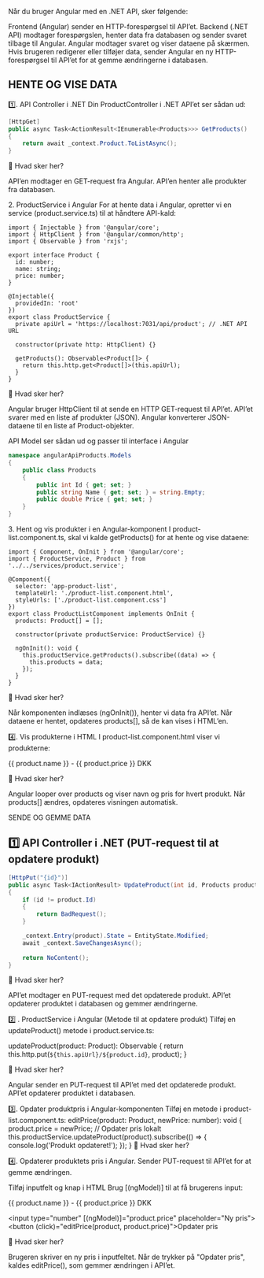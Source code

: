 Når du bruger Angular med en .NET API, sker følgende:

Frontend (Angular) sender en HTTP-forespørgsel til API’et.
Backend (.NET API) modtager forespørgslen, henter data fra databasen og sender svaret tilbage til Angular.
Angular modtager svaret og viser dataene på skærmen.
Hvis brugeren redigerer eller tilføjer data, sender Angular en ny HTTP-forespørgsel til API’et for at gemme ændringerne i databasen.


## HENTE OG VISE DATA

1️⃣. API Controller i .NET
Din ProductController i .NET API’et ser sådan ud:
```csharp
[HttpGet]
public async Task<ActionResult<IEnumerable<Products>>> GetProducts()
{
    return await _context.Product.ToListAsync();
}
```
📌 Hvad sker her?

API’en modtager en GET-request fra Angular.
API’en henter alle produkter fra databasen.


2️. ProductService i Angular
For at hente data i Angular, opretter vi en service (product.service.ts) til at håndtere API-kald:

```angular
import { Injectable } from '@angular/core';
import { HttpClient } from '@angular/common/http';
import { Observable } from 'rxjs';

export interface Product {
  id: number;
  name: string;
  price: number;
}

@Injectable({
  providedIn: 'root'
})
export class ProductService {
  private apiUrl = 'https://localhost:7031/api/product'; // .NET API URL

  constructor(private http: HttpClient) {}

  getProducts(): Observable<Product[]> {
    return this.http.get<Product[]>(this.apiUrl);
  }
}
```
📌 Hvad sker her?

Angular bruger HttpClient til at sende en HTTP GET-request til API’et.
API’et svarer med en liste af produkter (JSON).
Angular konverterer JSON-dataene til en liste af Product-objekter.

API Model ser sådan ud og passer til interface i Angular
```csharp
namespace angularApiProducts.Models
{
    public class Products
    {
        public int Id { get; set; }
        public string Name { get; set; } = string.Empty;
        public double Price { get; set; }
    }
}
```

3️. Hent og vis produkter i en Angular-komponent
I product-list.component.ts, skal vi kalde getProducts() for at hente og vise dataene:

```angular
import { Component, OnInit } from '@angular/core';
import { ProductService, Product } from '../../services/product.service';

@Component({
  selector: 'app-product-list',
  templateUrl: './product-list.component.html',
  styleUrls: ['./product-list.component.css']
})
export class ProductListComponent implements OnInit {
  products: Product[] = [];

  constructor(private productService: ProductService) {}

  ngOnInit(): void {
    this.productService.getProducts().subscribe((data) => {
      this.products = data;
    });
  }
}
```
📌 Hvad sker her?

Når komponenten indlæses (ngOnInit()), henter vi data fra API’et.
Når dataene er hentet, opdateres products[], så de kan vises i HTML’en.


4️⃣. Vis produkterne i HTML
I product-list.component.html viser vi produkterne:

<div *ngFor="let product of products">
  <p>{{ product.name }} - {{ product.price }} DKK</p>
</div>
📌 Hvad sker her?

Angular looper over products og viser navn og pris for hvert produkt.
Når products[] ændres, opdateres visningen automatisk.


SENDE OG GEMME DATA

## 1️⃣ API Controller i .NET (PUT-request til at opdatere produkt)

```csharp
[HttpPut("{id}")]
public async Task<IActionResult> UpdateProduct(int id, Products product)
{
    if (id != product.Id)
    {
        return BadRequest();
    }

    _context.Entry(product).State = EntityState.Modified;
    await _context.SaveChangesAsync();
    
    return NoContent();
}
```
📌 Hvad sker her?

API’et modtager en PUT-request med det opdaterede produkt.
API’et opdaterer produktet i databasen og gemmer ændringerne.


2️⃣ . ProductService i Angular (Metode til at opdatere produkt)
Tilføj en updateProduct() metode i product.service.ts:

updateProduct(product: Product): Observable<void> {
  return this.http.put<void>(`${this.apiUrl}/${product.id}`, product);
}

📌 Hvad sker her?

Angular sender en PUT-request til API’et med det opdaterede produkt.
API’et opdaterer produktet i databasen.


3️⃣. Opdater produktpris i Angular-komponenten
Tilføj en metode i product-list.component.ts:
editPrice(product: Product, newPrice: number): void {
  product.price = newPrice; // Opdater pris lokalt
  this.productService.updateProduct(product).subscribe(() => {
    console.log('Produkt opdateret!');
  });
}
📌 Hvad sker her?


4️⃣. Opdaterer produktets pris i Angular.
Sender PUT-request til API’et for at gemme ændringen.

Tilføj inputfelt og knap i HTML
Brug [(ngModel)] til at få brugerens input:

<div *ngFor="let product of products">
  <p>{{ product.name }} - {{ product.price }} DKK</p>

  <input type="number" [(ngModel)]="product.price" placeholder="Ny pris">
  <button (click)="editPrice(product, product.price)">Opdater pris</button>
</div>

📌 Hvad sker her?

Brugeren skriver en ny pris i inputfeltet.
Når de trykker på "Opdater pris", kaldes editPrice(), som gemmer ændringen i API’et.
